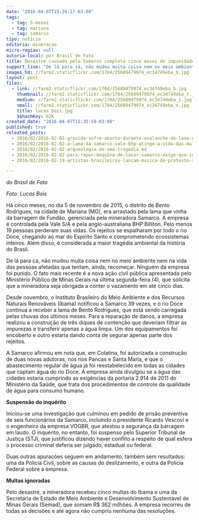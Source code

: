 ```yaml
---
date: "2016-04-07T15:26:17-03:00"
tags:
  - tag: 5-meses
  - tag: mariana
  - tag: samarco
tipo: noticia
editoria: mineracao
micro-regiao: null
autoria-local: por Brasil de Fato
title: Desastre causado pela Samarco completa cinco meses de impunidade
support_line: "De lá para cá, não mudou muita coisa nem no meio ambiente nem na vida das pessoas afetadas. Ninguém da empresa foi punido"
images_hd: //farm2.staticflickr.com/1704/25689479974_ec34749eba_b.jpg
layout: post
files:
  - link: //farm2.staticflickr.com/1704/25689479974_ec34749eba_b.jpg
    thumbnail: //farm2.staticflickr.com/1704/25689479974_ec34749eba_t.jpg
    medium: //farm2.staticflickr.com/1704/25689479974_ec34749eba_z.jpg
    small: //farm2.staticflickr.com/1704/25689479974_ec34749eba_n.jpg
    title: lucas bois.jpg
    $$hashKey: 02K
created_date: "2016-04-07T15:35:59-03:00"
published: true
releated_posts:
  - 2016/02/2016-02-02-gravida-sofre-aborto-durante-avalanche-de-lama-da-samarco.md
  - 2016/02/2016-02-02-a-lama-da-samarco-vale-bhp-atinge-a-vida-das-mulheres.md
  - 2016/02/2016-02-02-arqueologia-de-uma-tragedia.md
  - 2016/02/2016-02-02-para-repor-maquina-de-lavar-samarco-exige-que-idosa-prove-incapacidade-de-torcer-roupa.md
  - 2016/02/2016-02-19-artistas-brasileiros-lancam-musica-de-protesto-sobre-mariana.md

---
```

<p><em>do Brasil de Fato</em></p>

<p><em>Foto: Lucas Bois</em></p>

<p>H&aacute; cinco meses, no dia 5 de novembro de 2015, o distrito de Bento Rodrigues, na cidade de Mariana (MG), era arrastado pela lama que vinha da barragem de Fund&atilde;o, gerenciada pela mineradora Samarco. A empresa &eacute; controlada pela Vale S/A e pela anglo-australiana BHP Billiton. Pelo menos 19 pessoas perderam suas vidas. Os rejeitos se espalharam por todo o rio Doce, chegando ao mar do Esp&iacute;rito Santo e comprometendo ecossistemas inteiros. Al&eacute;m disso, &eacute; considerada a maior trag&eacute;dia ambiental da hist&oacute;ria do Brasil.</p>

<p>De l&aacute; para c&aacute;, n&atilde;o mudou muita coisa nem no meio ambiente nem na vida das pessoas afetadas que tentam, ainda, recome&ccedil;ar. Ningu&eacute;m da empresa foi punido. O fato mais recente &eacute; a nova a&ccedil;&atilde;o civil p&uacute;blica apresentada pelo Minist&eacute;rio P&uacute;blico de Minas Gerais na &uacute;ltima segunda-feira (4), que solicita que a mineradora seja obrigada a conter o vazamento em at&eacute; cinco dias.</p>

<p>Desde novembro, o&nbsp;Instituto Brasileiro do Meio Ambiente e dos Recursos Naturais Renov&aacute;veis (Ibama) notificou a Samarco 39 vezes, e o rio Doce continua a receber a lama de Bento Rodrigues, que est&aacute; sendo carregada pelas chuvas dos &uacute;ltimos meses. Para a repara&ccedil;&atilde;o de danos, a empresa realizou a constru&ccedil;&atilde;o de tr&ecirc;s diques de conten&ccedil;&atilde;o que deveriam filtrar as impurezas e transferir apenas a &aacute;gua limpa. Um dos equipamentos foi encoberto e outro estaria dando conta de segurar apenas parte dos rejeitos.</p>

<p>A Samarco afirmou em nota que, em Colatina, foi autorizada a constru&ccedil;&atilde;o de duas novas adutoras, nos rios Pancas e Santa Maria, e que o abastecimento regular de &aacute;gua j&aacute; foi reestabelecido em todas as cidades que captam &aacute;gua do rio Doce. A empresa ainda divulgou se a &aacute;gua das cidades estaria cumprindo as exig&ecirc;ncias da portaria 2.914 de 2011 do Minist&eacute;rio da Sa&uacute;de, que trata dos procedimentos de controle da qualidade de &aacute;gua para consumo humano.</p>

<p><strong>Suspens&atilde;o do inqu&eacute;rito</strong></p>

<p>Iniciou-se uma investiga&ccedil;&atilde;o que culminou em pedido de pris&atilde;o preventiva de seis funcion&aacute;rios da Samarco, incluindo o presidente Ricardo Vescovi e o engenheiro da empresa VOGBR, que atestou a seguran&ccedil;a da barragem em laudo. O inqu&eacute;rito, no entanto, foi suspenso pelo Superior Tribunal de Justi&ccedil;a (STJ), que justificou dizendo haver conflito a respeito de qual esfera o processo criminal deferia ser julgado, estadual ou federal.</p>

<p>Duas outras apura&ccedil;&otilde;es seguem em andamento, tamb&eacute;m sem resultados: uma da Pol&iacute;cia Civil, sobre as causas do deslizamento, e outra da Pol&iacute;cia Federal sobre a empresa.</p>

<p><strong>Multas ignoradas</strong></p>

<p>Pelo desastre, a mineradora recebeu cinco multas do Ibama e uma da Secretaria de Estado de Meio Ambiente e Desenvolvimento Sustent&aacute;vel de Minas Gerais (Semad), que somam R$ 362 milh&otilde;es. A empresa recorreu de todas as decis&otilde;es e at&eacute; agora n&atilde;o cumpriu nenhuma das resolu&ccedil;&otilde;es.</p>
